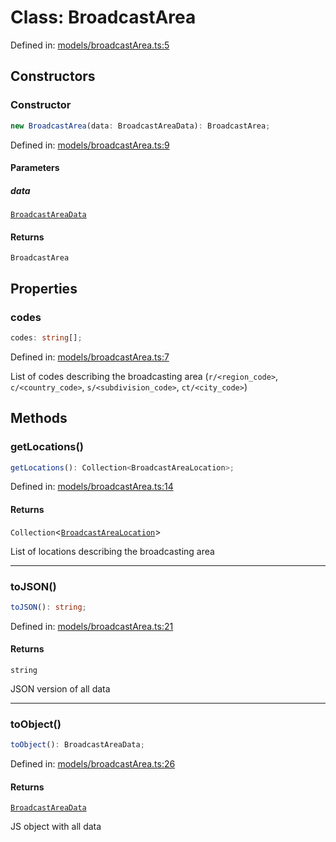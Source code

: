 # Class: BroadcastArea

Defined in: [models/broadcastArea.ts:5](https://github.com/iptv-org/sdk/blob/88d645d3373c4ec810ba0ec144ac251980f41667/src/models/broadcastArea.ts#L5)

## Constructors

### Constructor

```ts
new BroadcastArea(data: BroadcastAreaData): BroadcastArea;
```

Defined in: [models/broadcastArea.ts:9](https://github.com/iptv-org/sdk/blob/88d645d3373c4ec810ba0ec144ac251980f41667/src/models/broadcastArea.ts#L9)

#### Parameters

##### data

[`BroadcastAreaData`](../../Types/type-aliases/BroadcastAreaData.md)

#### Returns

`BroadcastArea`

## Properties

### codes

```ts
codes: string[];
```

Defined in: [models/broadcastArea.ts:7](https://github.com/iptv-org/sdk/blob/88d645d3373c4ec810ba0ec144ac251980f41667/src/models/broadcastArea.ts#L7)

List of codes describing the broadcasting area (`r/<region_code>`, `c/<country_code>`, `s/<subdivision_code>`, `ct/<city_code>`)

## Methods

### getLocations()

```ts
getLocations(): Collection<BroadcastAreaLocation>;
```

Defined in: [models/broadcastArea.ts:14](https://github.com/iptv-org/sdk/blob/88d645d3373c4ec810ba0ec144ac251980f41667/src/models/broadcastArea.ts#L14)

#### Returns

`Collection`\<[`BroadcastAreaLocation`](BroadcastAreaLocation.md)\>

List of locations describing the broadcasting area

***

### toJSON()

```ts
toJSON(): string;
```

Defined in: [models/broadcastArea.ts:21](https://github.com/iptv-org/sdk/blob/88d645d3373c4ec810ba0ec144ac251980f41667/src/models/broadcastArea.ts#L21)

#### Returns

`string`

JSON version of all data

***

### toObject()

```ts
toObject(): BroadcastAreaData;
```

Defined in: [models/broadcastArea.ts:26](https://github.com/iptv-org/sdk/blob/88d645d3373c4ec810ba0ec144ac251980f41667/src/models/broadcastArea.ts#L26)

#### Returns

[`BroadcastAreaData`](../../Types/type-aliases/BroadcastAreaData.md)

JS object with all data
